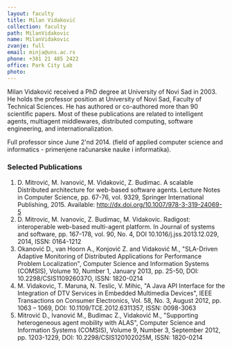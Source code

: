 ```yaml
---
layout: faculty
title: Milan Vidaković
collection: faculty
path: MilanVidakovic
name: MilanVidakovic
zvanje: full
email: minja@uns.ac.rs
phone: +381 21 485 2422
office: Park City Lab
photo: 
---
```


Milan Vidaković received a PhD degree at University of Novi Sad in 2003. He holds the professor position at University of Novi Sad, Faculty of Technical Sciences. He has authored or co-authored more than 90 scientific papers. Most of these publications are related to intelligent agents, multiagent middlewares, distributed computing, software engineering, and internationalization.

Full professor since June 2'nd 2014. (field of applied computer science and informatics - primenjene računarske nauke i informatika).

### Selected Publications

1. D. Mitrović, M. Ivanović, M. Vidaković, Z. Budimac. A scalable Distributed architecture for web-based software agents. Lecture Notes in Computer Science, pp. 67-76, vol. 9329, Springer International Publishing, 2015. Available: http://dx.doi.org/10.1007/978-3-319-24069-5
2.  D. Mitrovic, M. Ivanovic, Z. Budimac, M. Vidakovic. Radigost: interoperable web-based multi-agent platform. In Journal of systems and software, pp. 167-178, vol. 90, No. 4, DOI 10.1016/j.jss.2013.12.029, 2014, ISSN: 0164-1212
3.  Okanović D., van Hoorn A., Konjović Z. and Vidaković M., "SLA-Driven Adaptive Monitoring of Distributed Applications for Performance Problem Localization", Computer Science and Information Systems (COMSIS), Volume 10, Number 1, January 2013, pp. 25-50, DOI: 10.2298/CSIS110926037O, ISSN: 1820-0214
4.  M. Vidakovic, T. Maruna, N. Teslic, V. Mihic, "A Java API Interface for the Integration of DTV Services in Embedded Multimedia Devices", IEEE Transactions on Consumer Electronics, Vol. 58, No. 3, August 2012, pp. 1063 – 1069, DOI: 10.1109/TCE.2012.6311357, ISSN: 0098-3063
5.  Mitrović D., Ivanović M., Budimac Z., Vidaković M., "Supporting heterogeneous agent mobility with ALAS", Computer Science and Information Systems (COMSIS), Volume 9, Number 3, September 2012, pp. 1203-1229, DOI: 10.2298/CSIS120102025M, ISSN: 1820-0214

